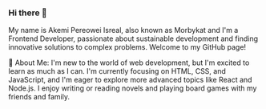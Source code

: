 ### Hi there 👋
My name is Akemi Pereowei Isreal, also known as Morbykat and I'm a Frontend Developer, passionate about sustainable development and finding innovative solutions to complex problems. Welcome to my GitHub page!

💫 About Me:
I'm new to the world of web development, but I'm excited to learn as much as I can. I'm currently focusing on HTML, CSS, and JavaScript, and I'm eager to explore more advanced topics like React and Node.js. I enjoy writing or reading novels and playing board games with my friends and family.
<!--
**Morbykat/Morbykat** is a ✨ _special_ ✨ repository because its `README.md` (this file) appears on your GitHub profile.

Here are some ideas to get you started:

- 🔭 I’m currently working on ...
- 🌱 I’m currently learning ...
- 👯 I’m looking to collaborate on ...
- 🤔 I’m looking for help with ...
- 💬 Ask me about ...
- 📫 How to reach me: ...
- 😄 Pronouns: ...
- ⚡ Fun fact: ...
-->
